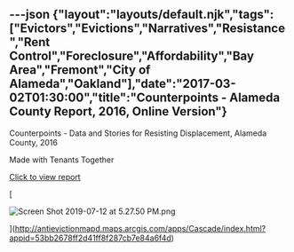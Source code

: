 ---json
{"layout":"layouts/default.njk","tags":["Evictors","Evictions","Narratives","Resistance","Rent Control","Foreclosure","Affordability","Bay Area","Fremont","City of Alameda","Oakland"],"date":"2017-03-02T01:30:00","title":"Counterpoints - Alameda County Report, 2016, Online Version"}
---

Counterpoints - Data and Stories for Resisting Displacement, Alameda County, 2016

Made with Tenants Together

[Click to view report](http://antievictionmapd.maps.arcgis.com/apps/Cascade/index.html?appid=53bb2678ff2d41ff8f287cb7e84a6f4d)

[

![Screen Shot 2019-07-12 at 5.27.50 PM.png](https://images.squarespace-cdn.com/content/v1/52b7d7a6e4b0b3e376ac8ea2/1562977694552-JC1HMAL6HF20YNN3LS15/ke17ZwdGBToddI8pDm48kHnMVtMl3k7kfaf_JEhBsXN7gQa3H78H3Y0txjaiv_0fDoOvxcdMmMKkDsyUqMSsMWxHk725yiiHCCLfrh8O1z5QHyNOqBUUEtDDsRWrJLTmQAWmH8G1QkPPel_iILGFzWSyrr9kLZScyJKPf9ZAl6VgqyeQCfaTZgDDaw0oi_sa/Screen+Shot+2019-07-12+at+5.27.50+PM.png)

](http://antievictionmapd.maps.arcgis.com/apps/Cascade/index.html?appid=53bb2678ff2d41ff8f287cb7e84a6f4d)